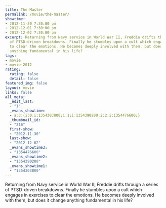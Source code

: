 ```yaml
---
title: The Master
permalink: /movie/the-master/
showtime:
- 2012-11-30 7:30:00 pm
- 2012-12-01 7:30:00 pm
- 2012-12-02 7:30:00 pm
excerpt: Returning from Navy service in World War II, Freddie drifts through a series
  of PTSD-driven breakdowns. Finally he stumbles upon a cult which engages in exercises
  to clear the emotions. He becomes deeply involved with them, but does it change
  anything fundamental in his life?
tags:
- movie
- movie-2012
rating:
  rating: false
  detail: false
featured_img: false
layout: movie
links: false
all_meta:
  _edit_last:
  - "1"
  _evans_showtime:
  - a:3:{i:0;i:1354303800;i:1;i:1354390200;i:2;i:1354476600;}
  _thumbnail_id:
  - "216"
  first-show:
  - "2012-11-30"
  last-show:
  - "2012-12-02"
  _evans_showtime3:
  - "1354476600"
  _evans_showtime2:
  - "1354390200"
  _evans_showtime1:
  - "1354303800"
---
```


Returning from Navy service in World War II, Freddie drifts through a series of PTSD-driven breakdowns. Finally he stumbles upon a cult which engages in exercises to clear the emotions. He becomes deeply involved with them, but does it change anything fundamental in his life?